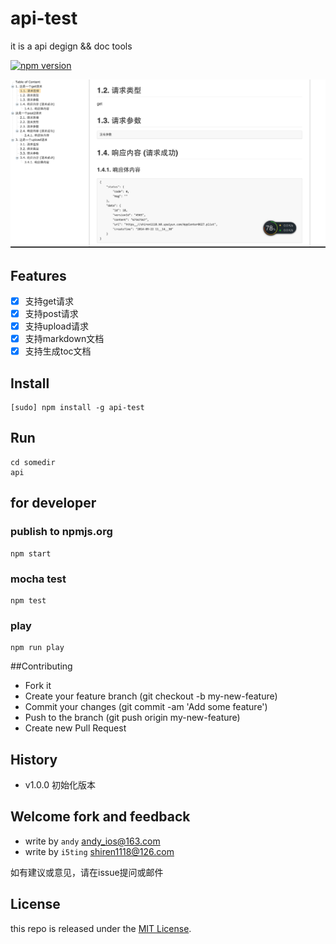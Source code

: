 api-test
========

it is a api degign && doc tools

[![npm version](https://badge.fury.io/js/i-api.svg)](http://badge.fury.io/js/i-api)

![](doc/v2.png)


## Features

- [x] 支持get请求
- [x] 支持post请求
- [x] 支持upload请求
- [x] 支持markdown文档
- [x] 支持生成toc文档

## Install 

	[sudo] npm install -g api-test


## Run 

	cd somedir
	api


## for developer

### publish to npmjs.org

	npm start 
	
### mocha test
	
	npm test

### play

	npm run play
	

##Contributing

*  Fork it
*  Create your feature branch (git checkout -b my-new-feature)  
*  Commit your changes (git commit -am 'Add some feature')  
*  Push to the branch (git push origin my-new-feature)  
*  Create new Pull Request  

## History

- v1.0.0 初始化版本

## Welcome fork and feedback

- write by `andy` andy_ios@163.com
- write by `i5ting` shiren1118@126.com

如有建议或意见，请在issue提问或邮件

## License

this repo is released under the [MIT
License](http://www.opensource.org/licenses/MIT).
